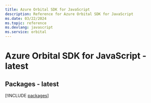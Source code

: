 ```yaml
---
title: Azure Orbital SDK for JavaScript
description: Reference for Azure Orbital SDK for JavaScript
ms.date: 03/22/2024
ms.topic: reference
ms.devlang: javascript
ms.service: orbital
---
```

# Azure Orbital SDK for JavaScript - latest
## Packages - latest
[!INCLUDE [packages](orbital-index.md)]